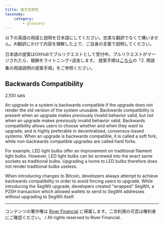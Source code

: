 ```yaml
---
title: 後方互換性
taxonomy:
    category:
        - glossary
---
```


以下の英語の用語と説明を日本語にしてください。忠実な翻訳でなくて構いません。AI翻訳にかけて内容を理解した上で、ご自身の言葉で説明してください。

日本語の提案はGitHubでプルリクエストとして受付中。プルリクエストがマージされたら、報酬をライトニング⚡️送金します。
提案手順は[こちら](https://github.com/lostinbitcoin/categories/wiki)の「2. 用語集の用語説明の提案手順」をご参照ください。

## Backwards Compatibility
2,100 sats

An upgrade to a system is backwards compatible if the upgrade does not render the old version of the system unusable. Backwards compatibility is present when an upgrade makes previously invalid behavior valid, but not when an upgrade makes previously invalid behavior valid. Backwards compatibility allows users to choose whether and when they want to upgrade, and is highly preferable in decentralized, consensus-based systems. When an upgrade is backwards compatible, it is called a soft fork, while non-backwards compatible upgrades are called hard forks.

For example, LED light bulbs offer an improvement on traditional filament light bulbs. However, LED light bulbs can be screwed into the exact same sockets as traditional bulbs. Upgrading a home to LED bulbs therefore does not render traditional bulbs useless.

When introducing changes to Bitcoin, developers always attempt to achieve backwards compatibility in order to avoid forcing users to upgrade. While introducing the SegWit upgrade, developers created “wrapped” SegWit, a P2SH transaction which allowed wallets to send to SegWit addresses without upgrading to SegWit itself.

---
コンテンツの著作権は [River Financial](https://river.com/) に帰属します。二次利用の可否は権利者にご確認ください。 / All rights reserved to River Financial.
